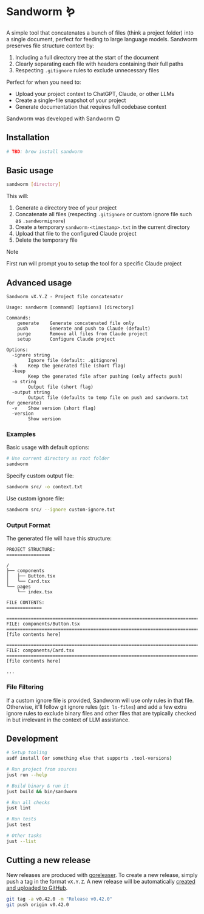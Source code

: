 # Sandworm 🪱

A simple tool that concatenates a bunch of files (think a project folder)
into a single document, perfect for feeding to large language models.
Sandworm preserves file structure context by:

1. Including a full directory tree at the start of the document
2. Clearly separating each file with headers containing their full paths
3. Respecting `.gitignore` rules to exclude unnecessary files

Perfect for when you need to:

- Upload your project context to ChatGPT, Claude, or other LLMs
- Create a single-file snapshot of your project
- Generate documentation that requires full codebase context

Sandworm was developed with Sandworm 🙃

## Installation

```bash
# TBD: brew install sandworm
```

## Basic usage

```bash
sandworm [directory]
```

This will:

1. Generate a directory tree of your project
2. Concatenate all files (respecting `.gitignore` or custom ignore file such as `.sandwormignore`)
3. Create a temporary `sandworm-<timestamp>.txt` in the current directory
4. Upload that file to the configured Claude project
5. Delete the temporary file

> [!NOTE]
> First run will prompt you to setup the tool for a specific Claude project

## Advanced usage

```
Sandworm vX.Y.Z - Project file concatenator

Usage: sandworm [command] [options] [directory]

Commands:
    generate    Generate concatenated file only
    push        Generate and push to Claude (default)
    purge       Remove all files from Claude project
    setup       Configure Claude project

Options:
  -ignore string
        Ignore file (default: .gitignore)
  -k    Keep the generated file (short flag)
  -keep
        Keep the generated file after pushing (only affects push)
  -o string
        Output file (short flag)
  -output string
        Output file (defaults to temp file on push and sandworm.txt for generate)
  -v    Show version (short flag)
  -version
        Show version
```

### Examples

Basic usage with default options:

```bash
# Use current directory as root folder
sandworm
```

Specify custom output file:

```bash
sandworm src/ -o context.txt
```

Use custom ignore file:

```bash
sandworm src/ --ignore custom-ignore.txt
```

### Output Format

The generated file will have this structure:

```
PROJECT STRUCTURE:
================

/
├── components
│   ├── Button.tsx
│   └── Card.tsx
└── pages
    └── index.tsx

FILE CONTENTS:
=============

================================================================================
FILE: components/Button.tsx
================================================================================
[file contents here]

================================================================================
FILE: components/Card.tsx
================================================================================
[file contents here]

...
```

### File Filtering

If a custom ignore file is provided, Sandworm will use only rules in that file.
Otherwise, it'll follow git ignore rules (`git ls-files`) and add a few extra
ignore rules to exclude binary files and other files that are typically checked
in but irrelevant in the context of LLM assistance.

## Development

```bash
# Setup tooling
asdf install (or something else that supports .tool-versions)

# Run project from sources
just run --help

# Build binary & run it
just build && bin/sandworm

# Run all checks
just lint

# Run tests
just test

# Other tasks
just --list
```

## Cutting a new release

New releases are produced with [goreleaser](.goreleaser.yml).
To create a new release, simply push a tag in the format `vX.Y.Z`.
A new release will be automatically
[created and uploaded to GitHub](./.github/workflows/release.yml).

```bash
git tag -a v0.42.0 -m "Release v0.42.0"
git push origin v0.42.0
```
